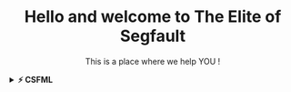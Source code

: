 <h1 align="center">Hello and welcome to The Elite of Segfault</h1>
<p align="center">This is a place where we help YOU !</p> 

<details>	
  <summary><b>⚡ CSFML</b></summary>

<h3>Créer votre première fenetre</h3>
<iframe width="560" height="315" src="https://www.youtube.com/embed/utHMKoBjU8Y" frameborder="0" allow="accelerometer; autoplay; clipboard-write; encrypted-media; gyroscope; picture-in-picture" allowfullscreen></iframe>

<h3>Afficher un sprite</h3>
<iframe width="560" height="315" src="https://www.youtube.com/embed/xT-2Xd7V49U" frameborder="0" allow="accelerometer; autoplay; clipboard-write; encrypted-media; gyroscope; picture-in-picture" allowfullscreen></iframe>

</details>